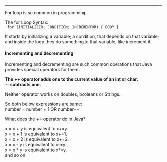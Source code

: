 
***
For loop is so common in programming.

The for Loop Syntax:    
` for (INITIALIZER; CONDITION; INCREMENTOR)
{
BODY
}`

It starts by initializing a variable; a condition, that depends on that variable; and inside the loop they do something to that variable, like increment it.

#### Incrementing and decrementing
Incrementing and decrementing are such common operations that Java provides special operators for them.

**The ++ operator adds one to the current value of an int or char.    
-- subtracts one.**

Neither operator works on doubles, booleans or Strings.

So both below expressions are same:   
number = number + 1    OR   number++



What does the += operator do in Java?

x = x + y is equivalent to  x+=y.   
x = x + 1 is equivalent to  x+=1.   
x = x + 2 is equivalent to  x+=2.   
x = x - y is equivalent to  x-=y.   
x = x * y is equivalent to  x*=y.   
and so on